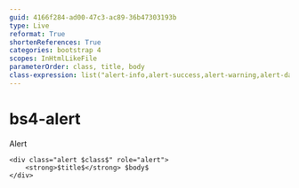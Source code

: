 ```yaml
---
guid: 4166f284-ad00-47c3-ac89-36b47303193b
type: Live
reformat: True
shortenReferences: True
categories: bootstrap 4
scopes: InHtmlLikeFile
parameterOrder: class, title, body
class-expression: list("alert-info,alert-success,alert-warning,alert-danger")
---
```


# bs4-alert

Alert

```
<div class="alert $class$" role="alert">
    <strong>$title$</strong> $body$
</div>
```
